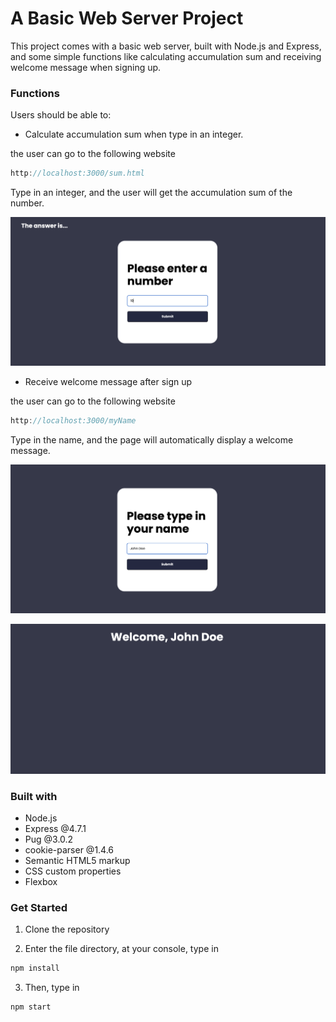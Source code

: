 # A Basic Web Server Project

This project comes with a basic web server, built with Node.js and Express, and some simple functions like calculating accumulation sum and receiving welcome message when signing up.

### Functions

Users should be able to:

- Calculate accumulation sum when type in an integer.

the user can go to the following website

```js
http://localhost:3000/sum.html
```

Type in an integer, and the user will get the accumulation sum of the number.

![](./screenshots/sum-typein.png)


- Receive welcome message after sign up

the user can go to the following website

```js
http://localhost:3000/myName
```

Type in the name, and the page will automatically display a welcome message.

![](./screenshots/myName-typein.png)

![](./screenshots/myName-welcome.png)

### Built with

- Node.js
- Express @4.7.1
- Pug @3.0.2
- cookie-parser @1.4.6
- Semantic HTML5 markup
- CSS custom properties
- Flexbox

### Get Started

1. Clone the repository

2. Enter the file directory, at your console, type in

```js
npm install
```

3. Then, type in 

```js
npm start
```